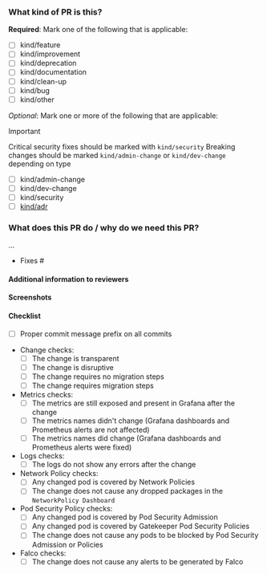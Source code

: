 <!-- Choose your PR title carefully as it will be used as the entry in the changelog! -->

### What kind of PR is this?

**Required**: Mark one of the following that is applicable:

- [ ] kind/feature       <!-- This PR adds a new feature -->
- [ ] kind/improvement   <!-- This PR changes an existing feature -->
- [ ] kind/deprecation   <!-- This PR removes an existing feature -->
- [ ] kind/documentation <!-- This PR contains documentation -->
- [ ] kind/clean-up      <!-- This PR cleans up technical debt -->
- [ ] kind/bug           <!-- This PR fixes a bug -->
- [ ] kind/other         <!-- This PR does something else -->

*Optional*: Mark one or more of the following that are applicable:

> [!important]
> Critical security fixes should be marked with `kind/security`
> Breaking changes should be marked `kind/admin-change` or `kind/dev-change` depending on type

- [ ] kind/admin-change  <!-- This PR introduces an admin facing change, add "Platform Administrator notice" section -->
- [ ] kind/dev-change    <!-- This PR introduces a dev facing change, add "Application Developer notice" section -->
- [ ] kind/security      <!-- This PR introduces a critical security fix, add "Security notice" section -->
- [ ] [kind/adr]()       <!-- This PR implements an ADR, add the link -->

<!-- Uncomment the additional sections that applies. -->

<!-- Additional information to be added in the release notes
### Release notes
...
-->

<!-- Additional information with kind/admin-change
### Platform Administrator notice
...
-->

<!-- Add additional information with kind/dev-change
### Application Developer notice
...
-->

<!-- Add additional information with kind/security
### Security notice
...
-->

### What does this PR do / why do we need this PR?

<!-- Add description of the change -->
...

<!-- Add all issues that are fixed by this PR -->
- Fixes #

#### Additional information to reviewers

#### Screenshots

#### Checklist

<!-- This section is not added to the changelog or release notes, it is to help you as a contributor and reviewers. -->

- [ ] Proper commit message prefix on all commits
  <!-- Example of commit message prefixes:
    - all: changes to multiple areas
    - bin: changes to management binaries or scripts
    - config: changes to configuration
    - deploy: changes to deployment
    - docs: changes to documentation
    - tests: changes to tests
    - release: release related
    - rook: changes to rook deployment
  -->
- Change checks:
  - [ ] The change is transparent
  - [ ] The change is disruptive
  - [ ] The change requires no migration steps
  - [ ] The change requires migration steps
- Metrics checks:
  - [ ] The metrics are still exposed and present in Grafana after the change
  - [ ] The metrics names didn't change (Grafana dashboards and Prometheus alerts are not affected)
  - [ ] The metrics names did change (Grafana dashboards and Prometheus alerts were fixed)
- Logs checks:
  - [ ] The logs do not show any errors after the change
- Network Policy checks:
  - [ ] Any changed pod is covered by Network Policies
  - [ ] The change does not cause any dropped packages in the `NetworkPolicy Dashboard`
- Pod Security Policy checks:
  - [ ] Any changed pod is covered by Pod Security Admission
  - [ ] Any changed pod is covered by Gatekeeper Pod Security Policies
  - [ ] The change does not cause any pods to be blocked by Pod Security Admission or Policies
- Falco checks:
  - [ ] The change does not cause any alerts to be generated by Falco
